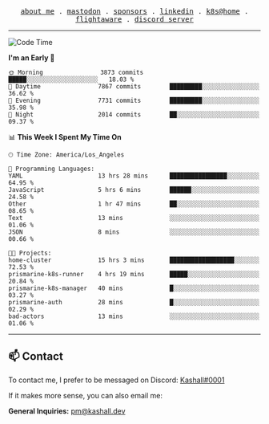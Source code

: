 <p align="center">
  <samp>
    <a href="https://jordanjones.org/">about me</a> .
    <a rel="me" href="https://mastodon.social/@kashall">mastodon</a> .
    <a href="https://github.com/sponsors/kashalls">sponsors</a> .
    <a href="https://linkedin.com/in/jordpjones">linkedin</a> .
    <a href="https://github.com/kashalls/home-cluster">k8s@home</a> .
    <a href="https://flightaware.com/adsb/stats/user/kashalls">flightaware</a> .
    <a href="https://discord.gg/V2WrCfqba9">discord server</a>
  </samp>
</p>

---

<!--START_SECTION:waka-->
![Code Time](http://img.shields.io/badge/Code%20Time-1%2C465%20hrs%2027%20mins-blue)

**I'm an Early 🐤** 

```text
🌞 Morning                3873 commits        █████░░░░░░░░░░░░░░░░░░░░   18.03 % 
🌆 Daytime                7867 commits        █████████░░░░░░░░░░░░░░░░   36.62 % 
🌃 Evening                7731 commits        █████████░░░░░░░░░░░░░░░░   35.98 % 
🌙 Night                  2014 commits        ██░░░░░░░░░░░░░░░░░░░░░░░   09.37 % 
```


📊 **This Week I Spent My Time On** 

```text
🕑︎ Time Zone: America/Los_Angeles

💬 Programming Languages: 
YAML                     13 hrs 28 mins      ████████████████░░░░░░░░░   64.95 % 
JavaScript               5 hrs 6 mins        ██████░░░░░░░░░░░░░░░░░░░   24.58 % 
Other                    1 hr 47 mins        ██░░░░░░░░░░░░░░░░░░░░░░░   08.65 % 
Text                     13 mins             ░░░░░░░░░░░░░░░░░░░░░░░░░   01.06 % 
JSON                     8 mins              ░░░░░░░░░░░░░░░░░░░░░░░░░   00.66 % 

🐱‍💻 Projects: 
home-cluster             15 hrs 3 mins       ██████████████████░░░░░░░   72.53 % 
prismarine-k8s-runner    4 hrs 19 mins       █████░░░░░░░░░░░░░░░░░░░░   20.84 % 
prismarine-k8s-manager   40 mins             █░░░░░░░░░░░░░░░░░░░░░░░░   03.27 % 
prismarine-auth          28 mins             █░░░░░░░░░░░░░░░░░░░░░░░░   02.29 % 
bad-actors               13 mins             ░░░░░░░░░░░░░░░░░░░░░░░░░   01.06 % 
```


<!--END_SECTION:waka-->

---

## 📫 Contact

To contact me, I prefer to be messaged on Discord:  [Kashall#0001](https://discord.com/users/201077739589992448)

If it makes more sense, you can also email me:

**General Inquiries:** pm@kashall.dev  
